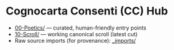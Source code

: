 <!-- status: stub; target: 150+ words -->
<!-- status: stub; target: 150+ words -->
<!-- status: stub; target: 150+ words -->
<!-- status: stub; target: 150+ words -->
<!-- status: stub; target: 150+ words -->
<!-- status: stub; target: 150+ words -->
# Cognocarta Consenti (CC) Hub

- [00-Poetics/](00-Poetics/) — curated, human-friendly entry points
- [10-Scroll/](10-Scroll/) — working canonical scroll (latest cut)
- Raw source imports (for provenance): [_imports/](./_imports/)







